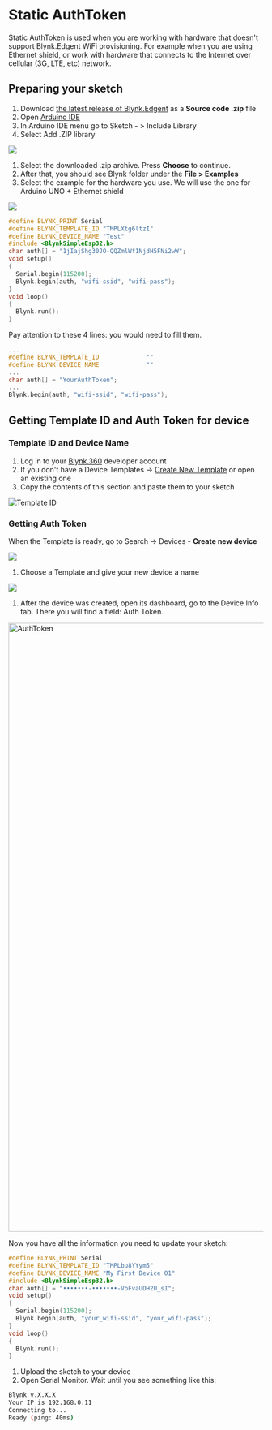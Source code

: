 # Static AuthToken

Static AuthToken is used when you are working with hardware that doesn't support Blynk.Edgent WiFi provisioning. For example when you are using Ethernet shield, or work with hardware that connects to the Internet over cellular \(3G, LTE, etc\) network.

## Preparing your sketch

1. Download [the latest release of Blynk.Edgent](https://github.com/blynkkk/blynk-library/releases/tag/v1.0.0-beta.3) as a **Source code .zip** file
2. Open [Arduino IDE](https://www.arduino.cc/en/guide/windows)
3. In Arduino IDE menu go to Sketch - &gt; Include Library 
4. Select Add .ZIP library

![](https://lh3.googleusercontent.com/i3hKUqAHHOLARrcHd0QaKKhVXjs2BAzFFgonSnaA2JyLWwO5aj7yM8Z0K7QwTpW_sU17pJTyBAx0hLjHPOGceIjdCJhUjYdjukK0sjQTE0EX_xBV3UPpjzWHVvPqhkB2neYdVhkm)

1. Select the downloaded .zip archive. Press **Choose** to continue.  
2. After that, you should see Blynk folder under the **File &gt; Examples**
3. Select the example for the hardware you use. We will use the one for Arduino UNO + Ethernet shield

![](https://lh3.googleusercontent.com/WfHrWEDwJZ-mzHNcy1UVE1nwHDCAODrMkVehACEgsZYc4pS54L4o99Qel706TSEYPqUqNayc8Ur8pM6DCECYFH1hivgwC2O-KHSZgANz4yTkVV99JR-N4-8B2NDCoZXm3GlXm7eD)

```cpp
#define BLYNK_PRINT Serial
#define BLYNK_TEMPLATE_ID "TMPLXtg6ltzI"
#define BLYNK_DEVICE_NAME "Test"
#include <BlynkSimpleEsp32.h>
char auth[] = "1jIajShg30JO-QQZmlWf1NjdH5FNi2wW";
void setup()
{
  Serial.begin(115200);
  Blynk.begin(auth, "wifi-ssid", "wifi-pass");
}
void loop()
{
  Blynk.run();
}
```

Pay attention to these 4 lines: you would need to fill them.

```cpp
...
#define BLYNK_TEMPLATE_ID             ""
#define BLYNK_DEVICE_NAME             ""
...
char auth[] = "YourAuthToken";
...
Blynk.begin(auth, "wifi-ssid", "wifi-pass");
```

## Getting Template ID and Auth Token for device

### Template ID and Device Name

1. Log in to your [Blynk.360](https://blynk.cloud/) developer account
2. If you don't have a  Device Templates -&gt; [Create New Template](../working-with-templates/#create-a-template) or open an existing one
3. Copy the contents of this section and paste them to your sketch

![Template ID](https://user-images.githubusercontent.com/72824404/119491140-4234c300-bd66-11eb-80f4-324f2d06bfa0.png)

### Getting Auth Token

When the Template is ready, go to Search -&gt; Devices - **Create new device**

![](https://user-images.githubusercontent.com/72824404/119494118-9db48000-bd69-11eb-952c-297c0b7627f8.png)

1. Choose a Template and give your new device a name

![](https://user-images.githubusercontent.com/72824404/119496316-0c92d880-bd6c-11eb-9276-9ce033ef38c2.png)

1. After the device was created, open its dashboard, go to the Device Info tab. There you will find a field: Auth Token.

<img width="1200" alt="AuthToken" src="https://user-images.githubusercontent.com/72824404/119501175-4adec680-bd71-11eb-804f-75438981169a.png">


Now you have all the information you need to update your sketch:

```cpp
#define BLYNK_PRINT Serial
#define BLYNK_TEMPLATE_ID "TMPLbu8YYym5"
#define BLYNK_DEVICE_NAME "My First Device 01"
#include <BlynkSimpleEsp32.h>
char auth[] = "•••••••-•••••••-VoFvaUOH2U_sI";
void setup()
{
  Serial.begin(115200);
  Blynk.begin(auth, "your_wifi-ssid", "your_wifi-pass");
}
void loop()
{
  Blynk.run();
}
```

1. Upload the sketch to your device
2. Open Serial Monitor. Wait until you see something like this:

```bash
Blynk v.X.X.X
Your IP is 192.168.0.11
Connecting to...
Ready (ping: 40ms)
```

